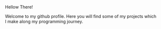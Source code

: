 Hellow There!

Welcome to my github profile. Here you will find some of my projects which I make along my programming journey. 
